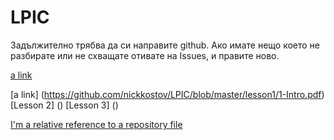 # LPIC

Задължително трябва да си направите github.
Ако имате нещо което не разбирате или не схващате отивате на Issues, и правите ново.


[a link](https://youtube.com)


[a link]  (https://github.com/nickkostov/LPIC/blob/master/lesson1/1-Intro.pdf)
[Lesson 2]  ()
[Lesson 3]  ()

[I'm a relative reference to a repository file](../blob/master/lesson1/1-Intro.pdf)
